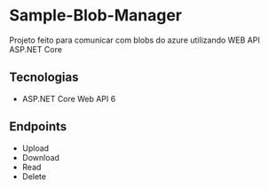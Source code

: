 # Sample-Blob-Manager
Projeto feito para comunicar com blobs do azure utilizando WEB API ASP.NET Core

## Tecnologias

- ASP.NET Core Web API 6

## Endpoints

- Upload
- Download
- Read
- Delete
